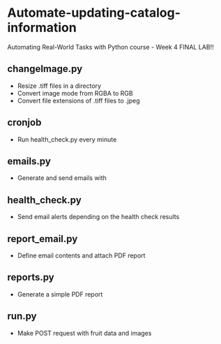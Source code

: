 # Automate-updating-catalog-information
Automating Real-World Tasks with Python course - Week 4 FINAL LAB!!

## changeImage.py
* Resize .tiff files in a directory
* Convert image mode from RGBA to RGB
* Convert file extensions of .tiff files to .jpeg

## cronjob
* Run health_check.py every minute

## emails.py
* Generate and send emails with 

## health_check.py
* Send email alerts depending on the health check results

## report_email.py
* Define email contents and attach PDF report

## reports.py
* Generate a simple PDF report 

## run.py
* Make POST request with fruit data and images
